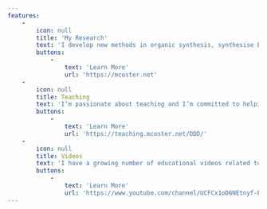 ```yaml
---
features:
    -
        icon: null
        title: 'My Research'
        text: 'I develop new methods in organic synthesis, synthesise bioactive natural products and undertake medicinal chemistry.'
        buttons:
            -
                text: 'Learn More'
                url: 'https://mcoster.net'
    -
        icon: null
        title: Teaching
        text: 'I’m passionate about teaching and I’m committed to helping students achieve their best. Click below for an example teaching site that I created.'
        buttons:
            -
                text: 'Learn More'
                url: 'https://teaching.mcoster.net/DDD/'
    -
        icon: null
        title: Videos
        text: 'I have a growing number of educational videos related to chemistry, on YouTube. Click below to have a look at some!'
        buttons:
            -
                text: 'Learn More'
                url: 'https://www.youtube.com/channel/UCFCx1oD6NEtnyf-PExyDwlw'
---
```


